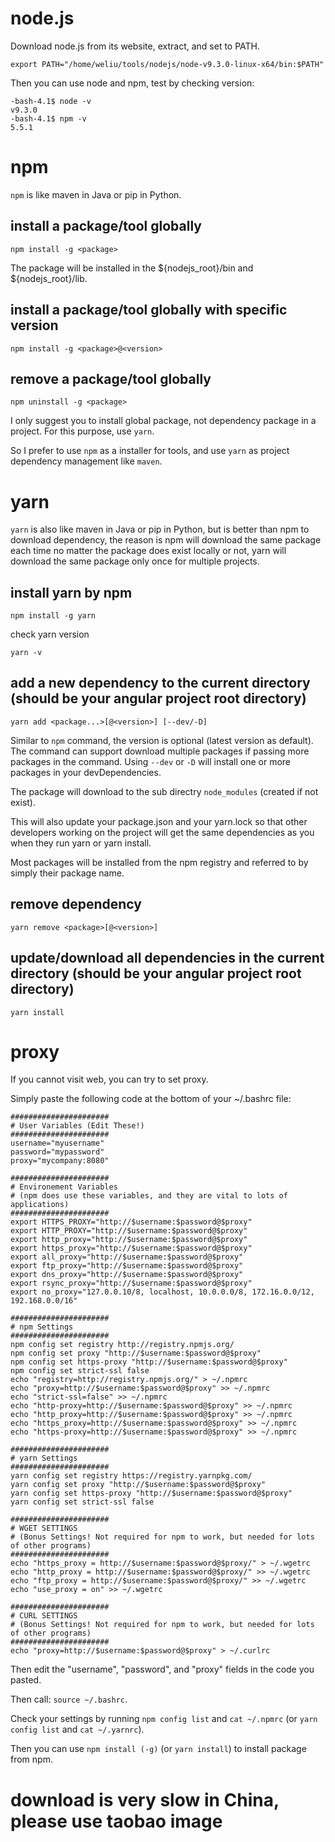 # node.js
Download node.js from its website, extract, and set to PATH.
```
export PATH="/home/weliu/tools/nodejs/node-v9.3.0-linux-x64/bin:$PATH"
```
Then you can use node and npm, test by checking version:
```
-bash-4.1$ node -v
v9.3.0
-bash-4.1$ npm -v
5.5.1
```

# npm
`npm` is like maven in Java or pip in Python.

## install a package/tool globally
```
npm install -g <package>
``` 
The package will be installed in the ${nodejs_root}/bin and ${nodejs_root}/lib.

## install a package/tool globally with specific version
```
npm install -g <package>@<version>
```
## remove a package/tool globally
```
npm uninstall -g <package>
```

I only suggest you to install global package, not dependency package in a project. For this purpose, use `yarn`.

So I prefer to use `npm` as a installer for tools, and use `yarn` as project dependency management like `maven`.

# yarn
`yarn` is also like maven in Java or pip in Python, but is better than npm to download dependency, the reason is npm will download the same package each time no matter the package does exist locally or not, yarn will download the same package only once for multiple projects.

## install yarn by npm
```
npm install -g yarn
```
check yarn version
```
yarn -v
```
## add a new dependency to the current directory (should be your angular project root directory)
```
yarn add <package...>[@<version>] [--dev/-D]
```
Similar to `npm` command, the version is optional (latest version as default). The command can support download multiple packages if passing more packages in the command. Using `--dev` or `-D` will install one or more packages in your devDependencies.

The package will download to the sub directry `node_modules` (created if not exist).

This will also update your package.json and your yarn.lock so that other developers working on the project will get the same dependencies as you when they run yarn or yarn install.

Most packages will be installed from the npm registry and referred to by simply their package name. 

## remove dependency
```
yarn remove <package>[@<version>]
```

## update/download all dependencies in the current directory (should be your angular project root directory)
```
yarn install
```

# proxy
If you cannot visit web, you can try to set proxy.

Simply paste the following code at the bottom of your ~/.bashrc file:
```
######################
# User Variables (Edit These!)
######################
username="myusername"
password="mypassword"
proxy="mycompany:8080"

######################
# Environement Variables
# (npm does use these variables, and they are vital to lots of applications)
######################
export HTTPS_PROXY="http://$username:$password@$proxy"
export HTTP_PROXY="http://$username:$password@$proxy"
export http_proxy="http://$username:$password@$proxy"
export https_proxy="http://$username:$password@$proxy"
export all_proxy="http://$username:$password@$proxy"
export ftp_proxy="http://$username:$password@$proxy"
export dns_proxy="http://$username:$password@$proxy"
export rsync_proxy="http://$username:$password@$proxy"
export no_proxy="127.0.0.10/8, localhost, 10.0.0.0/8, 172.16.0.0/12, 192.168.0.0/16"

######################
# npm Settings
######################
npm config set registry http://registry.npmjs.org/
npm config set proxy "http://$username:$password@$proxy"
npm config set https-proxy "http://$username:$password@$proxy"
npm config set strict-ssl false
echo "registry=http://registry.npmjs.org/" > ~/.npmrc
echo "proxy=http://$username:$password@$proxy" >> ~/.npmrc
echo "strict-ssl=false" >> ~/.npmrc
echo "http-proxy=http://$username:$password@$proxy" >> ~/.npmrc
echo "http_proxy=http://$username:$password@$proxy" >> ~/.npmrc
echo "https_proxy=http://$username:$password@$proxy" >> ~/.npmrc
echo "https-proxy=http://$username:$password@$proxy" >> ~/.npmrc

######################
# yarn Settings
######################
yarn config set registry https://registry.yarnpkg.com/
yarn config set proxy "http://$username:$password@$proxy"
yarn config set https-proxy "http://$username:$password@$proxy"
yarn config set strict-ssl false

######################
# WGET SETTINGS
# (Bonus Settings! Not required for npm to work, but needed for lots of other programs)
######################
echo "https_proxy = http://$username:$password@$proxy/" > ~/.wgetrc
echo "http_proxy = http://$username:$password@$proxy/" >> ~/.wgetrc
echo "ftp_proxy = http://$username:$password@$proxy/" >> ~/.wgetrc
echo "use_proxy = on" >> ~/.wgetrc

######################
# CURL SETTINGS
# (Bonus Settings! Not required for npm to work, but needed for lots of other programs)
######################
echo "proxy=http://$username:$password@$proxy" > ~/.curlrc
```
Then edit the "username", "password", and "proxy" fields in the code you pasted.

Then call: `source ~/.bashrc`.

Check your settings by running `npm config list` and `cat ~/.npmrc` (or `yarn config list` and `cat ~/.yarnrc`).

Then you can use `npm install (-g)` (or `yarn install`) to install package from npm.

# download is very slow in China, please use taobao image

